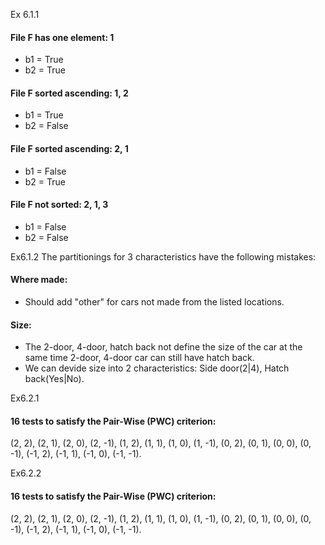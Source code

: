 Ex 6.1.1

#### File F has one element: 1
* b1 = True
* b2 = True

#### File F sorted ascending: 1, 2
* b1 = True
* b2 = False

#### File F sorted ascending: 2, 1
* b1 = False
* b2 = True

#### File F not sorted: 2, 1, 3
* b1 = False
* b2 = False

Ex6.1.2
The partitionings for 3 characteristics have the following mistakes:
#### Where made:
* Should add "other" for cars not made from the listed locations.
#### Size:
* The 2-door, 4-door, hatch back not define the size of the car at the same time 2-door, 4-door car can still have hatch back.
* We can devide size into 2 characteristics: Side door(2|4), Hatch back(Yes|No).

Ex6.2.1
#### 16 tests to satisfy the Pair-Wise (PWC) criterion:
(2, 2), (2, 1), (2, 0), (2, -1), (1, 2), (1, 1), (1, 0), (1, -1), (0, 2), (0, 1), (0, 0), (0, -1), (-1, 2), (-1, 1), (-1, 0), (-1, -1).

Ex6.2.2
#### 16 tests to satisfy the Pair-Wise (PWC) criterion:
(2, 2), (2, 1), (2, 0), (2, -1), (1, 2), (1, 1), (1, 0), (1, -1), (0, 2), (0, 1), (0, 0), (0, -1), (-1, 2), (-1, 1), (-1, 0), (-1, -1).
